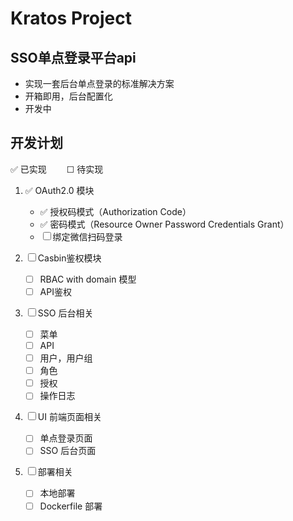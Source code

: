 # Kratos Project

## SSO单点登录平台api

* 实现一套后台单点登录的标准解决方案
* 开箱即用，后台配置化
* 开发中

## 开发计划
✅ 已实现&emsp;&emsp; ☐ 待实现&emsp;&emsp;️

1. ✅ OAuth2.0 模块
    * ✅ 授权码模式（Authorization Code）
    * ✅ 密码模式（Resource Owner Password Credentials Grant）
    * ☐  绑定微信扫码登录

2. ☐  Casbin鉴权模块
   * ☐ RBAC with domain 模型
   * ☐ API鉴权

3. ☐ SSO 后台相关
   * ☐ 菜单
   * ☐ API
   * ☐ 用户，用户组
   * ☐ 角色
   * ☐ 授权
   * ☐ 操作日志

4. ☐ UI 前端页面相关
   * ☐ 单点登录页面
   * ☐ SSO 后台页面

5. ☐ 部署相关
   * ☐ 本地部署
   * ☐ Dockerfile 部署